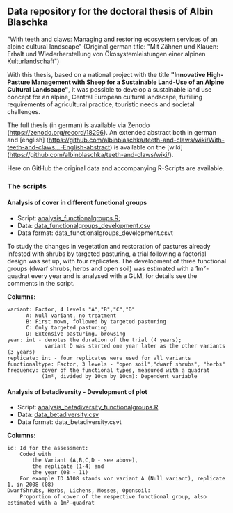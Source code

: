 ## Data repository for the doctoral thesis of Albin Blaschka
"With teeth and claws: Managing and restoring ecosystem services of an alpine cultural landscape"
(Original german title: "Mit Zähnen und Klauen: Erhalt und Wiederherstellung von Ökosystemleistungen einer alpinen
Kulturlandschaft")

With this thesis, based on a national project with the title **"Innovative High-Pasture Management with Sheep for
a Sustainable Land-Use of an Alpine Cultural Landscape"**, it was possible to develop a sustainable land use concept
for an alpine, Central European cultural landscape, fulfilling requirements of agricultural practice, touristic needs
and societal challenges.

The full thesis (in german) is available via Zenodo (https://zenodo.org/record/18296). An extended abstract both in german and
[english] (https://github.com/albinblaschka/teeth-and-claws/wiki/With-teeth-and-claws...-English-abstract) is available on the [wiki]
(https://github.com/albinblaschka/teeth-and-claws/wiki/).

Here on GitHub the original data and accompanying R-Scripts are available.


### The scripts

#### Analysis of cover in different functional groups
- Script: [analysis_functionalgroups.R](https://github.com/albinblaschka/teeth-and-claws/blob/master/analysis_functionalgroups.R);
- Data: [data_functionalgroups_development.csv](https://github.com/albinblaschka/teeth-and-claws/blob/master/data_functionalgroups_development.csv)
- Data format: data_functionalgroups_development.csvt

To study the changes in vegetation and restoration of pastures already infested with shrubs by targeted pasturing, a trial
following a factorial design was set up, with four replicates. The development of three functional groups (dwarf shrubs,
herbs and open soil) was estimated with a 1m²-quadrat every year and is analysed with a GLM, for details see the comments in the script.

**Columns:**
```
variant: Factor, 4 levels "A","B","C","D"
      A: Null variant, no treatment
      B: First mown, followed by targeted pasturing
      C: Only targeted pasturing
      D: Extensive pasturing, browsing
year: int - denotes the duration of the trial (4 years);
	        variant D was started one year later as the other variants (3 years)
replicate: int - four replicates were used for all variants
functionaltype: Factor, 3 levels - "open soil","dwarf shrubs", "herbs"
frequency: cover of the functional types, measured with a quadrat
           (1m², divided by 10cm by 10cm): Dependent variable
```

#### Analysis of betadiversity - Development of plot
- Script: [analysis_betadiversity_functionalgroups.R](https://github.com/albinblaschka/teeth-and-claws/blob/master/analysis_betadiversity_functionalgroups.R)
- Data: [data_betadiversity.csv](https://github.com/albinblaschka/teeth-and-claws/blob/master/data_betadiversity.csv)
- Data format: data_betadiversity.csvt

**Columns:**
```
id: Id for the assessment:
	Coded with 
		the Variant (A,B,C,D - see above),
		the replicate (1-4) and 
		the year (08 - 11)
	For example ID A108 stands vor variant A (Null variant), replicate 1, in 2008 (08)
DwarfShrubs, Herbs, Lichens, Mosses, Opensoil: 
	Proportion of cover of the respective functional group, also estimated with a 1m²-quadrat
```
